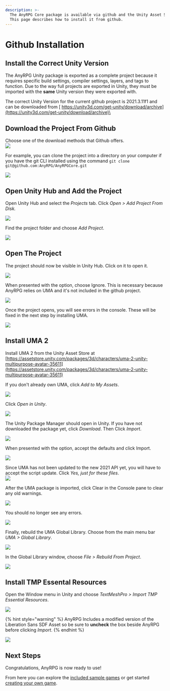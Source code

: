 ```yaml
---
description: >-
  The AnyRPG Core package is available via github and the Unity Asset Store.
  This page describes how to install it from github.
---
```


# Github Installation

## Install the Correct Unity Version

The AnyRPG Unity package is exported as a complete project because it requires specific build settings, compiler settings, layers, and tags to function. Due to the way full projects are exported in Unity, they must be imported with the **same** Unity version they were exported with.

The correct Unity Version for the current github project is 2021.3.11f1 and can be downloaded from [ https://unity3d.com/get-unity/download/archive](https://unity3d.com/get-unity/download/archive)\


## Download the Project From Github

Choose one of the download methods that Github offers.\
![](<../../.gitbook/assets/image (8).png>)

For example, you can clone the project into a directory on your computer if you have the git CLI installed using the command `git clone git@github.com:AnyRPG/AnyRPGCore.git`

![](<../../.gitbook/assets/image (16).png>)

## Open Unity Hub and Add the Project

Open Unity Hub and select the _Projects_ tab.  Click _Open > Add Project From Disk._

![](<../../.gitbook/assets/image (15) (2).png>)

Find the project folder and choose _Add Project_.

![](<../../.gitbook/assets/image (12).png>)

## Open The Project

The project should now be visible in Unity Hub.  Click on it to open it.

![](<../../.gitbook/assets/image (3) (2).png>)

When presented with the option, choose Ignore.  This is necessary because AnyRPG relies on UMA and it's not included in the github project.

![](<../../.gitbook/assets/image (21).png>)

Once the project opens, you will see errors in the console.  These will be fixed in the next step by installing UMA.

![](<../../.gitbook/assets/image (22) (2).png>)

## Install UMA 2

Install UMA 2 from the Unity Asset Store at [https://assetstore.unity.com/packages/3d/characters/uma-2-unity-multipurpose-avatar-35611](https://assetstore.unity.com/packages/3d/characters/uma-2-unity-multipurpose-avatar-35611)

If you don't already own UMA, click _Add to My Assets_.

![](<../../.gitbook/assets/image (10).png>)

Click _Open in Unity_.

![](<../../.gitbook/assets/image (24).png>)

The Unity Package Manager should open in Unity.  If you have not downloaded the package yet, click _Download_.  Then Click _Import_.

![](<../../.gitbook/assets/image (1) (2).png>)

When presented with the option, accept the defaults and click Import.

![](<../../.gitbook/assets/image (20).png>)

Since UMA has not been updated to the new 2021 API yet, you will have to accept the script update.  Click _Yes, just for these files_.\
![](<../../.gitbook/assets/image (2).png>)

After the UMA package is imported, click Clear in the Console pane to clear any old warnings.

![](<../../.gitbook/assets/image (7).png>)

You should no longer see any errors.

![](<../../.gitbook/assets/image (17).png>)

Finally, rebuild the UMA Global Library.  Choose from the main menu bar _UMA > Global Library_.

![](<../../.gitbook/assets/image (99).png>)

In the Global Library window, choose _File > Rebuild From Project_.

![](<../../.gitbook/assets/image (18).png>)

## Install TMP Essental Resources

Open the Window menu in Unity and choose _TextMeshPro > Import TMP Essential Resources_.

![](<../../.gitbook/assets/image (4) (2).png>)

{% hint style="warning" %}
AnyRPG Includes a modified version of the Liberation Sans SDF Asset so be sure to **uncheck** the box beside AnyRPG before clicking _Import_.
{% endhint %}

![](<../../.gitbook/assets/image (23).png>)

## Next Steps

Congratulations, AnyRPG is now ready to use!

From here you can explore the [included sample games](../included-sample-games.md) or get started [creating your own game](../creating-your-first-game.md).
